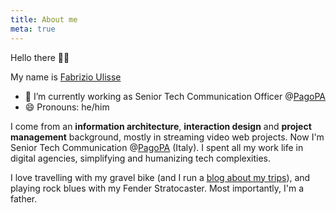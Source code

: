 ```yaml
---
title: About me
meta: true
---
```


Hello there 👋🏻

My name is [Fabrizio Ulisse](https://linkedin.com/in/fabrizioulisse)

- 🔭 I’m currently working as Senior Tech Communication Officer @[PagoPA](https://pagopa.it)
- 😄 Pronouns: he/him

I come from an **information architecture**, **interaction design** and **project management** background, mostly in streaming video web projects. Now I'm Senior Tech Communication @[PagoPA](https://pagopa.it) (Italy). I spent all my work life in digital agencies, simplifying and humanizing tech complexities. 

I love travelling with my gravel bike (and I run a [blog about my trips](https://ciclogravelista.com)), and playing rock blues with my Fender Stratocaster. Most importantly, I'm a father.